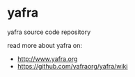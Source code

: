 yafra
=====

yafra source code repository

read more about yafra on:
 * http://www.yafra.org
 * https://github.com/yafraorg/yafra/wiki
